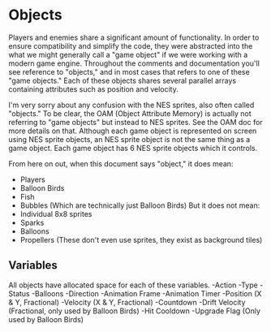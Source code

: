 # Objects

Players and enemies share a significant amount of functionality. In order to ensure compatibility and simplify the code, they were abstracted into the what we might generally call a "game object" if we were working with a modern game engine. Throughout the comments and documentation you'll see reference to "objects," and in most cases that refers to one of these "game objects." Each of these objects shares several parallel arrays containing attributes such as position and velocity.

I'm very sorry about any confusion with the NES sprites, also often called "objects." To be clear, the OAM (Object Attribute Memory) is actually not referring to "game objects" but instead to NES sprites. See the OAM doc for more details on that. Although each game object is represented on screen using NES sprite objects, an NES sprite object is not the same thing as a game object. Each game object has 6 NES sprite objects which it controls.

From here on out, when this document says "object," it does mean:
* Players
* Balloon Birds
* Fish
* Bubbles (Which are technically just Balloon Birds)
But it does not mean:
* Individual 8x8 sprites
* Sparks
* Balloons
* Propellers (These don't even use sprites, they exist as background tiles)

## Variables

All objects have allocated space for each of these variables.
-Action
-Type
-Status
-Balloons
-Direction
-Animation Frame
-Animation Timer
-Position (X & Y, Fractional)
-Velocity (X & Y, Fractional)
-Countdown
-Drift Velocity (Fractional, only used by Balloon Birds)
-Hit Cooldown
-Upgrade Flag (Only used by Balloon Birds)

